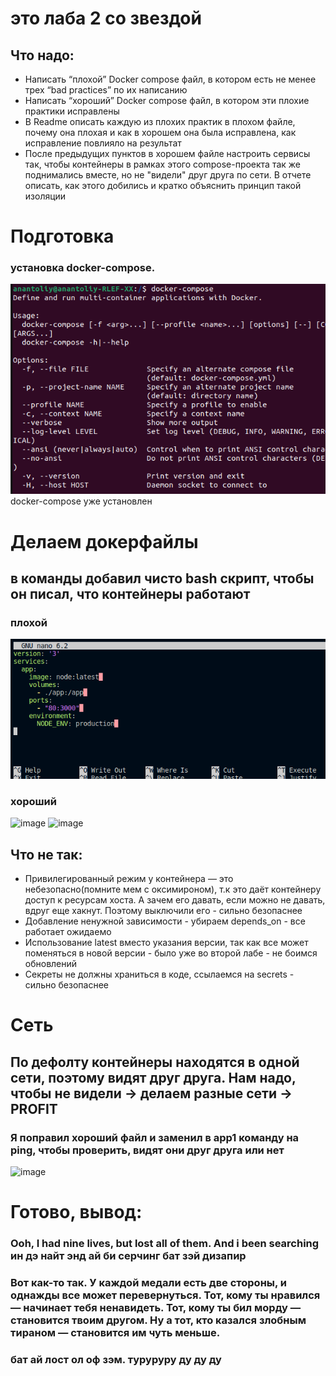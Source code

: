 # это лаба 2 со звездой
## Что надо:
* Написать “плохой” Docker compose файл, в котором есть не менее трех “bad practices” по их написанию
* Написать “хороший” Docker compose файл, в котором эти плохие практики исправлены
* В Readme описать каждую из плохих практик в плохом файле, почему она плохая и как в хорошем она была исправлена, как исправление повлияло на результат
* После предыдущих пунктов в хорошем файле настроить сервисы так, чтобы контейнеры в рамках этого compose-проекта так же поднимались вместе, но не "видели" друг друга по сети. В отчете описать, как этого добились и кратко объяснить принцип такой изоляции
# Подготовка
### установка docker-compose.
![image](install.png)
docker-compose уже установлен
# Делаем докерфайлы
## в команды добавил чисто bash скрипт, чтобы он писал, что контейнеры работают
### плохой
![image](bad.png)
### хороший
![image](https://github.com/user-attachments/assets/4f627e27-93f9-4eca-841a-8babfd7f89cd)
![image](https://github.com/user-attachments/assets/f0413e3b-ee9f-489c-9500-29b3ff958549)
## Что не так:
* Привилегированный режим у контейнера — это небезопасно(помните мем с оксимироном), т.к это даёт контейнеру доступ к ресурсам хоста. А зачем его давать, если можно не давать, вдруг еще хакнут. Поэтому выключили его - сильно безопаснее
* Добавление ненужной зависимости - убираем depends_on - все работает ожидаемо
* Использование latest вместо указания версии, так как все может поменяться в новой версии - было уже во второй лабе - не боимся обновлений
* Секреты не должны храниться в коде, ссылаемся на secrets - сильно безопаснее
# Сеть
## По дефолту контейнеры находятся в одной сети, поэтому видят друг друга. Нам надо, чтобы не видели -> делаем разные сети -> PROFIT
### Я поправил хороший файл и заменил в app1 команду на ping, чтобы проверить, видят они друг друга или нет
![image](https://github.com/user-attachments/assets/e54f85ff-863b-4a38-8c10-516e26d4d9c4)
# Готово, вывод:
### Ooh, I had nine lives, but lost all of them. And i been searching ин дэ найт энд ай би серчинг бат зэй дизапир
### Вот как-то так. У каждой медали есть две стороны, и однажды все может перевернуться. Тот, кому ты нравился — начинает тебя ненавидеть. Тот, кому ты бил морду — становится твоим другом. Ну а тот, кто казался злобным тираном — становится им чуть меньше.
### бат ай лост ол оф зэм. туруруру ду ду ду
